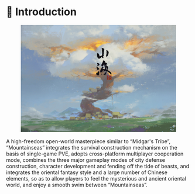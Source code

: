 # 📖 Introduction



<figure><img src=".gitbook/assets/image (3) (1).png" alt=""><figcaption></figcaption></figure>



A high-freedom open-world masterpiece similar to “Midgar's Tribe”, “Mountainseas” integrates the survival construction mechanism on the basis of single-game PVE, adopts cross-platform multiplayer cooperation mode, combines the three major gameplay modes of city defense construction, character development and fending off the tide of beasts, and integrates the oriental fantasy style and a large number of Chinese elements, so as to allow players to feel the mysterious and ancient oriental world, and enjoy a smooth swim between “Mountainseas”.
